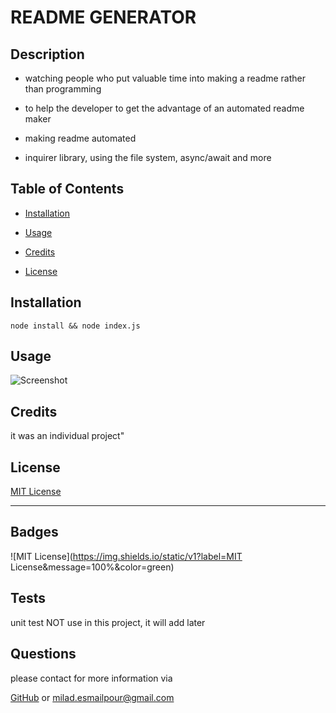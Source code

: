 # README GENERATOR

  ## Description

  - watching people who put valuable time into making a readme rather than programming

  - to help the developer to get the advantage of an automated readme maker

  - making readme automated

  - inquirer library, using the file system, async/await and more

  ## Table of Contents
  - [Installation](#installation)

  - [Usage](#usage)

  - [Credits](#credits)

  - [License](#license)

  ## Installation

  ```node install && node index.js```

  ## Usage

  
  ![Screenshot](./assets/images/screenshot.png)

  ## Credits

  it was an individual project"

  ## License

  [MIT License](https://choosealicense.com/licenses/mit/)

  ---
  ## Badges

  ![MIT License](https://img.shields.io/static/v1?label=MIT License&message=100%&color=green)
  ## Tests

  unit test NOT use in this project, it will add later

  ## Questions

  please contact for more information via

  [GitHub](https://github.com/miladesmailpour)
  or
  milad.esmailpour@gmail.com 
  
